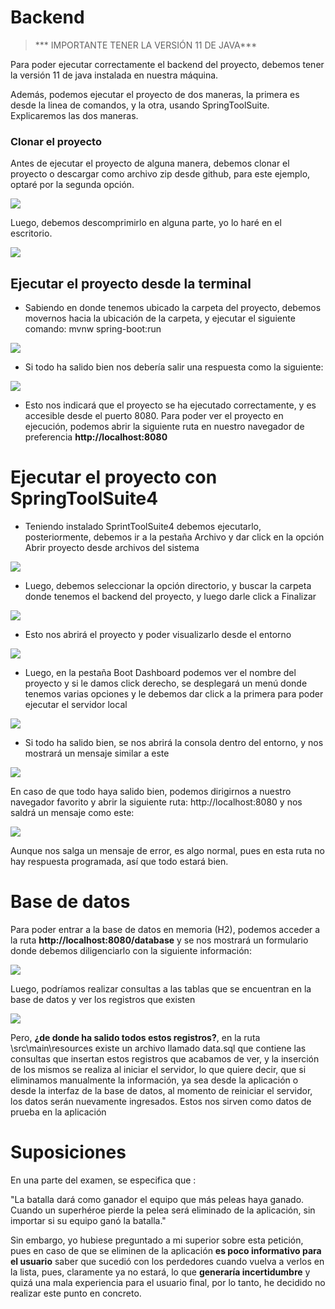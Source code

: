 # Backend

> *** IMPORTANTE TENER LA VERSIÓN 11 DE JAVA***

Para poder ejecutar correctamente el backend del proyecto, debemos tener la versión 11 de java instalada en nuestra máquina. 

Además, podemos ejecutar el proyecto de dos maneras, la primera es desde la linea de comandos, y la otra, usando SpringToolSuite. Explicaremos las dos maneras.

### Clonar el proyecto

Antes de ejecutar el proyecto de alguna manera, debemos clonar el proyecto o descargar como archivo zip desde github, para este ejemplo, optaré por la segunda opción.

[![](https://i.imgur.com/m61n7fk.png)](https://i.imgur.com/m61n7fk.png)

Luego, debemos descomprimirlo en alguna parte, yo lo haré en el escritorio.

[![](https://i.imgur.com/QFKZrC1.png)](https://i.imgur.com/QFKZrC1.png)

## Ejecutar el proyecto desde la terminal

- Sabiendo en donde tenemos ubicado la carpeta del proyecto, debemos movernos hacia la ubicación de la carpeta, y ejecutar el siguiente comando: mvnw spring-boot:run

[![](https://i.imgur.com/3szl8C9.png)](https://i.imgur.com/3szl8C9.png)

- Si todo ha salido bien nos debería salir una respuesta como la siguiente: 

[![](https://i.imgur.com/JrZR9I7.png)](https://i.imgur.com/JrZR9I7.png)

- Esto nos indicará que el proyecto se ha ejecutado correctamente, y es accesible desde el puerto 8080. Para poder ver el proyecto en ejecución, podemos abrir la siguiente ruta en nuestro navegador de preferencia **http://localhost:8080**

# Ejecutar el proyecto con SpringToolSuite4

- Teniendo instalado SprintToolSuite4 debemos ejecutarlo, posteriormente, debemos ir a la pestaña Archivo y dar click en la opción Abrir proyecto desde archivos del sistema

[![](https://i.imgur.com/Tlj7vmn.png)](https://i.imgur.com/Tlj7vmn.png)

- Luego, debemos seleccionar la opción directorio, y buscar la carpeta donde tenemos el backend del proyecto, y luego darle click a Finalizar

[![](https://i.imgur.com/ndRnvLh.png)](https://i.imgur.com/ndRnvLh.png)

- Esto nos abrirá el proyecto y poder visualizarlo desde el entorno

[![](https://i.imgur.com/rOSWbmW.png)](https://i.imgur.com/rOSWbmW.png)

- Luego, en la pestaña Boot Dashboard podemos ver el nombre del proyecto y si le damos click derecho, se desplegará un menú donde tenemos varias opciones y le debemos dar click a la primera para poder ejecutar el servidor local

[![](https://i.imgur.com/epkzM4H.png)](https://i.imgur.com/epkzM4H.png)

- Si todo ha salido bien, se nos abrirá la consola dentro del entorno, y nos mostrará un mensaje similar a este

[![](https://i.imgur.com/fT7kTJK.png)](https://i.imgur.com/fT7kTJK.png)

En caso de que todo haya salido bien, podemos dirigirnos a nuestro navegador favorito y abrir la siguiente ruta: http://localhost:8080 y nos saldrá un mensaje como este: 

[![](https://i.imgur.com/HeMpBfV.png)](https://i.imgur.com/HeMpBfV.png)

Aunque nos salga un mensaje de error, es algo normal, pues en esta ruta no hay respuesta programada, así que todo estará bien.

# Base de datos

Para poder entrar a la base de datos en memoria (H2), podemos acceder a la ruta **http://localhost:8080/database** y se nos mostrará un formulario donde debemos diligenciarlo con la siguiente información:

[![](https://i.imgur.com/MXxSHzE.png)](https://i.imgur.com/MXxSHzE.png)

Luego, podríamos realizar consultas a las tablas que se encuentran en la base de datos y ver los registros que existen 

[![](https://i.imgur.com/HYVyUAc.png)](https://i.imgur.com/HYVyUAc.png)

Pero, **¿de donde ha salido todos estos registros?**, en la ruta \src\main\resources existe un archivo llamado data.sql que contiene las consultas que insertan estos registros que acabamos de ver, y la inserción de los mismos se realiza al iniciar el servidor, lo que quiere decir, que si eliminamos manualmente la información, ya sea desde la aplicación o desde la interfaz de la base de datos, al momento de reiniciar el servidor, los datos serán nuevamente ingresados. Estos nos sirven como datos de prueba en la aplicación

# Suposiciones

En una parte del examen, se especifica que : 

"La batalla dará como ganador el equipo que más peleas haya ganado. Cuando un superhéroe
pierde la pelea será eliminado de la aplicación, sin importar si su equipo ganó la batalla."

Sin embargo, yo hubiese preguntado a mi superior sobre esta petición, pues en caso de que se eliminen de la aplicación **es poco informativo para el usuario** saber que sucedió con los perdedores cuando vuelva a verlos en la lista, pues, claramente ya no estará, lo que **generaría incertidumbre** y quizá una mala experiencia para el usuario final, por lo tanto, he decidido no realizar este punto en concreto.
